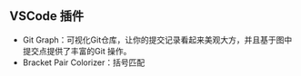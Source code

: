 ## VSCode 插件

* Git Graph：可视化Git仓库，让你的提交记录看起来美观大方，并且基于图中提交点提供了丰富的Git 操作。
* Bracket Pair Colorizer：括号匹配
